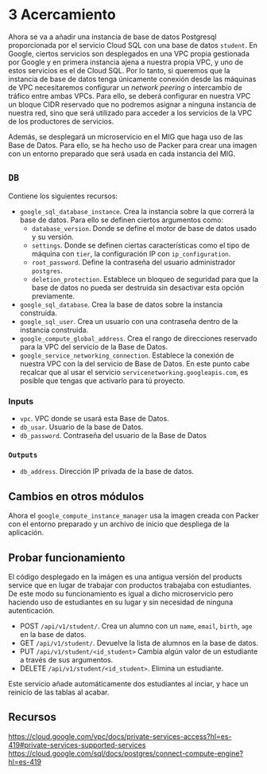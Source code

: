 # 3 Acercamiento
Ahora se va a añadir una instancia de base de datos Postgresql proporcionada por el servicio Cloud SQL con una base de datos `student`. En Google, ciertos servicios son desplegados en una VPC propia gestionada por Google y en primera instancia ajena a nuestra propia VPC, y uno de estos servicios es el de Cloud SQL. Por lo tanto, si queremos que la instancia de base de datos tenga únicamente conexión desde las máquinas de VPC necesitaremos configurar un *network peering* o intercambio de tráfico entre ambas VPCs. Para ello, se deberá configurar en nuestra VPC un bloque CIDR reservado que no podremos asignar a ninguna instancia de nuestra red, sino que será utilizado para acceder a los servicios de la VPC de los productores de servicios.

Además, se desplegará un microservicio en el MIG que haga uso de las Base de Datos. Para ello, se ha hecho uso de Packer para crear una imagen con un entorno preparado que será usada en cada instancia del MIG.

## `DB`
Contiene los siguientes recursos:
* `google_sql_database_instance`. Crea la instancia sobre la que correrá la base de datos. Para ello se definen ciertos argumentos como:
	* `database_version`. Donde se define el motor de base de datos usado y su versión.
	* `settings`. Donde se definen ciertas características como el tipo de máquina con `tier`, la configuración IP con `ip_configuration`.
	* `root_password`. Define la contraseña del usuario administrador `postgres`.
	* `deletion_protection`. Establece un bloqueo de seguridad para que la base de datos no pueda ser destruida sin desactivar esta opción previamente.
* `google_sql_database`. Crea la base de datos sobre la instancia construida.
* `google_sql_user`. Crea un usuario con una contraseña dentro de la instancia construida.
* `google_compute_global_address`. Crea el rango de direcciones reservado para la VPC del servicio de la Base de Datos.
* `google_service_networking_connection`. Establece la conexión de nuestra VPC con la del servicio de Base de Datos. En este punto cabe recalcar que al usar el servicio `servicenetworking.googleapis.com`, es posible que tengas que activarlo para tú proyecto.

### Inputs
* `vpc`. VPC donde se usará esta Base de Datos.
* `db_usar`. Usuario de la base de Datos.
* `db_password`. Contraseña del usuario de la Base de Datos

### `Outputs`
* `db_address`. Dirección IP privada de la base de datos.

## Cambios en otros módulos
Ahora el `google_compute_instance_manager` usa la imagen creada con Packer con el entorno preparado y un archivo de inicio que despliega de la aplicación.

## Probar funcionamiento
El código desplegado en la imágen es una antigua versión del products service que en lugar de trabajar con productos trabajaba con estudiantes. De este modo su funcionamiento es igual a dicho microservicio pero haciendo uso de estudiantes en su lugar y sin necesidad de ninguna autenticación.
* POST `/api/v1/student/`. Crea un alumno con un `name`, `email`, `birth`, `age` en la base de datos.
* GET `/api/v1/student/`. Devuelve la lista de alumnos en la base de datos.
* PUT `/api/v1/student/<id_student>` Cambia algún valor de un estudiante a través de sus argumentos.
* DELETE `/api/v1/student/<id_student>`. Elimina un estudiante.

Este servicio añade automáticamente dos estudiantes al inciar, y hace un reinicio de las tablas al acabar.

## Recursos
https://cloud.google.com/vpc/docs/private-services-access?hl=es-419#private-services-supported-services
https://cloud.google.com/sql/docs/postgres/connect-compute-engine?hl=es-419

